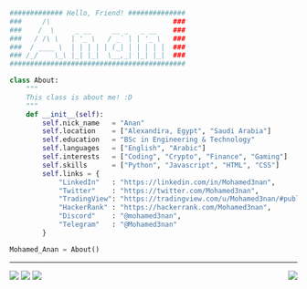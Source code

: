 ```python
############# Hello, Friend! ##############
###     /\                              ###
###    /  \     _ __     __ _   _ __    ###
###   / /\ \   | '_ \   / _` | | '_ \   ###
###  / ____ \  | | | | | (_| | | | | |  ###
### /_/    \_\ |_| |_|  \__,_| |_| |_|  ###
###########################################

class About:
    """
    This class is about me! :D
    """
    def __init__(self):
        self.nick_name   = "Anan"
        self.location    = ["Alexandira, Egypt", "Saudi Arabia"]
        self.education   = "BSc in Engineering & Technology"
        self.languages   = ["English", "Arabic"]
        self.interests   = ["Coding", "Crypto", "Finance", "Gaming"]
        self.skills      = ["Python", "Javascript", "HTML", "CSS"]
        self.links = {
            "LinkedIn"   : "https://linkedin.com/in/Mohamed3nan",
            "Twitter"    : "https://twitter.com/Mohamed3nan",
            "TradingView": "https://tradingview.com/u/Mohamed3nan/#published-scripts",
            "HackerRank" : "https://hackerrank.com/Mohamed3nan",
            "Discord"    : "@mohamed3nan",
            "Telegram"   : "@Mohamed3nan"
        }

Mohamed_Anan = About()
```

---

<a href="https://wakatime.com/@mohamed3nan"><img src="https://wakatime.com/badge/user/3741e65c-b1f5-4c15-8419-4c433ee9b28f.svg"></a>
<a href="https://www.upwork.com"><img src="https://img.shields.io/badge/Hireable-gray?logo=upwork"></a>
<a href="https://www.freelancer.com/"><img src="https://img.shields.io/badge/Hireable-gray?logo=freelancer"></a>
<a href="https://github.com/Mohamed3nan"><img src="https://komarev.com/ghpvc/?username=Mohamed3nan&style=flat&label=Github+Views" align="right"></a>









